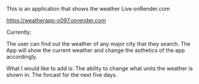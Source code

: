 This is an application that shows the weather
Live onRender.com

https://weatherapp-o097.onrender.com




Currently:

The user can find out the weather of any major city that they search.
The App will show the current weather and change the asthetics of the app accordingly.



What I would like to add is:
The ability to change what units the weather is shown in.
The forcast for the next five days.

